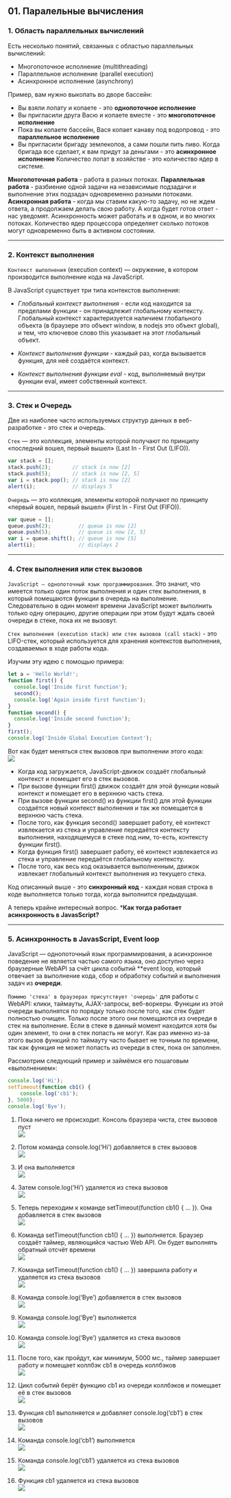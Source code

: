## 01. Паралельные вычисления

### 1. Область параллельных вычислений

Есть несколько понятий, связанных с областью параллельных вычислений:
- Многопоточное исполнение (multithreading)
- Параллельное исполнение (parallel execution)
- Асинхронное исполнение (asynchrony)

Пример, вам нужно выкопать во дворе бассейн:
- Вы взяли лопату и копаете - это **однопоточное исполнение**
- Вы пригласили друга Васю и копаете вместе - это **многопоточное исполнение**
- Пока вы копаете бассейн, Вася копает канаву под водопровод - это **параллельное исполнение**
- Вы пригласили бригаду землекопов, а сами пошли пить пиво. Когда бригада все сделает, к вам придут за деньгами - это **асинхронное исполнение**
Количество лопат в хозяйстве - это количество ядер в системе.

**Многопоточная работа** - работа в разных потоках.
**Параллельная работа** - разбиение одной задачи на независимые подзадачи и выполнение этих подзадач одновременно разными потоками. 
**Асинхронная работа** - когда мы ставим какую-то задачу, но не ждем ответа, а продолжаем делать свою работу. А когда будет готов ответ - нас уведомят. Асинхронность может работать и в одном, и во многих потоках.
Количество ядер процессора определяет сколько потоков могут одновременно быть в активном состоянии.

---

### 2. Контекст выполнения

`Контекст выполнения` (execution context) — окружение, в котором производится выполнение кода на JavaScript.

В JavaScript существует три типа контекстов выполнения:

- *Глобальный контекст выполнения* - если код находится за пределами функции - он принадлежит глобальному контексту.   
  Глобальный контекст характеризуется наличием глобального объекта (в браузере это объект window, в nodejs это объект global), и тем, что ключевое слово this указывает на этот глобальный объект. 

- *Контекст выполнения функции* - каждый раз, когда вызывается функция, для неё создаётся контекст.  

- *Контекст выполнения функции eval* - код, выполняемый внутри функции eval, имеет собственный контекст. 

---

### 3. Стек и Очередь

Две из наиболее часто используемых структур данных в веб-разработке - это стек и очередь.

`Стек` — это коллекция, элементы которой получают по принципу «последний вошел, первый вышел» (Last In - First Out (LIFO)). 
```js
var stack = [];
stack.push(2);       // stack is now [2]
stack.push(5);       // stack is now [2, 5]
var i = stack.pop(); // stack is now [2]
alert(i);            // displays 5
```

`Очередь` — это коллекция, элементы которой получают по принципу «первый вошел, первый вышел» (First In - First Out (FIFO)). 
```js
var queue = [];
queue.push(2);         // queue is now [2]
queue.push(5);         // queue is now [2, 5]
var i = queue.shift(); // queue is now [5]
alert(i);              // displays 2
```

---

### 4. Стек выполнения или стек вызовов 

`JavaScript — однопоточный язык программирования`. Это значит, что имеется только один поток выполнения и один стек выполнения, в который помещаются функции в очередь на выполнение. Следовательно в один момент времени JavaScript может выполнить только одну операцию, другие операции при этом будут ждать своей очереди в стеке, пока их не вызовут.

`Стек выполнения (execution stack) или стек вызовов (call stack)` - это LIFO-стек, который используется для хранения контекстов выполнения, создаваемых в ходе работы кода.

Изучим эту идею с помощью примера:
```js
let a = 'Hello World!';
function first() {
  console.log('Inside first function');
  second();
  console.log('Again inside first function');
}
function second() {
  console.log('Inside second function');
}
first();
console.log('Inside Global Execution Context');
```

Вот как будет меняться стек вызовов при выполнении этого кода:    
![](./imgs/stack.png)

- Когда код загружается, JavaScript-движок создаёт глобальный контекст и помещает его в стек вызовов. 
- При вызове функции first() движок создаёт для этой функции новый контекст и помещает его в верхнюю часть стека.
- При вызове функции second() из функции first() для этой функции создаётся новый контекст выполнения и так же помещается в верхнюю часть стека. 
- После того, как функция second() завершает работу, её контекст извлекается из стека и управление передаётся контексту выполнения, находящемуся в стеке под ним, то-есть, контексту функции first().
- Когда функция first() завершает работу, её контекст извлекается из стека и управление передаётся глобальному контексту. 
- После того, как весь код оказывается выполненным, движок извлекает глобальный контекст выполнения из текущего стека.

Код описанный выше - это **синхронный код** - каждая новая строка в коде выполняется только тогда, когда выполнится предыдущая.

А теперь крайне интересный вопрос. ***Как тогда работает асинхронность в JavasScript?**

---

### 5. Асинхронность в JavasScript, Event loop

JavaScript — однопоточный язык программирования, а асинхронное поведение не является частью самого языка, оно доступно через браузерные WebAPI за счёт цикла событий **event loop, который отвечает за выполнение кода, сбор и обработку событий и выполнения задач из **очереди**.

`Помимо 'стека' в браузерах присутствует 'очередь'` для работы с WebAPI: клики, таймауты, AJAX-запросы, веб-воркеры. Функции из этой очереди выполнятся по порядку только после того, как стек будет полностью очищен. Только после этого они помещаются из очереди в стек на выполнение. Если в стеке в данный момент находится хотя бы один элемент, то они в стек попасть не могут. Как раз именно из-за этого вызов функций по таймауту часто бывает не точным по времени, так как функция не может попасть из очереди в стек, пока он заполнен.

Рассмотрим следующий пример и займёмся его пошаговым «выполнением»:
```js
console.log('Hi');
setTimeout(function cb1() {
    console.log('cb1');
}, 5000);
console.log('Bye');
```

1) Пока ничего не происходит. Консоль браузера чиста, стек вызовов пуст     
![](./imgs/01.1.png)

2) Потом команда console.log(‘Hi’) добавляется в стек вызовов     
![](./imgs/01.2.png)

3) И она выполняется    
![](./imgs/01.3.png)

4) Затем console.log(‘Hi’) удаляется из стека вызовов       
![](./imgs/01.4.png)

5) Теперь переходим к команде setTimeout(function cb1() { … }). Она добавляется в стек вызовов       
![](./imgs/01.5.png)

6) Команда setTimeout(function cb1() { … }) выполняется. Браузер создаёт таймер, являющийся частью Web API. Он будет выполнять обратный отсчёт времени       
![](./imgs/01.6.png)

7) Команда setTimeout(function cb1() { … }) завершила работу и удаляется из стека вызовов       
![](./imgs/01.7.png)

8) Команда console.log(‘Bye’) добавляется в стек вызовов       
![](./imgs/01.8.png)

9) Команда console.log(‘Bye’) выполняется       
![](./imgs/01.9.png)

10) Команда console.log(‘Bye’) удаляется из стека вызовов       
![](./imgs/01.10.png)

11) После того, как пройдут, как минимум, 5000 мс., таймер завершает работу и помещает коллбэк cb1 в очередь коллбэков       
![](./imgs/01.11.png)

12) Цикл событий берёт функцию cb1 из очереди коллбэков и помещает её в стек вызовов       
![](./imgs/01.12.png)

13) Функция cb1 выполняется и добавляет console.log(‘cb1’) в стек вызовов       
![](./imgs/01.13.png)

14) Команда console.log(‘cb1’) выполняется       
![](./imgs/01.14.png)

15) Команда console.log(‘cb1’) удаляется из стека вызовов       
![](./imgs/01.15.png)

16) Функция cb1 удаляется из стека вызовов       
![](./imgs/01.16.png)
